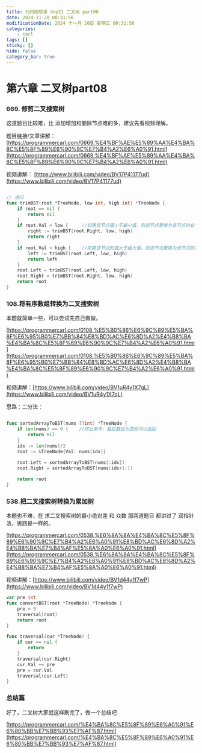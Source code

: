 ```yaml
---
title: 代码随想录 day21 二叉树 part08
date: 2024-11-20 00:31:50
modificationDate: 2024 十一月 20日 星期三 00:31:50
categories: 
	- carl
tags: []
sticky: []
hide: false
category_bar: true
---
```

# 第六章 二叉树part08

### 669. 修剪二叉搜索树

这道题目比较难，比 添加增加和删除节点难的多，建议先看视频理解。

题目链接/文章讲解： [https://programmercarl.com/0669.%E4%BF%AE%E5%89%AA%E4%BA%8C%E5%8F%89%E6%90%9C%E7%B4%A2%E6%A0%91.html](https://programmercarl.com/0669.%E4%BF%AE%E5%89%AA%E4%BA%8C%E5%8F%89%E6%90%9C%E7%B4%A2%E6%A0%91.html)

视频讲解： [https://www.bilibili.com/video/BV17P41177ud](https://www.bilibili.com/video/BV17P41177ud)

```go

// 递归
func trimBST(root *TreeNode, low int, high int) *TreeNode {
    if root == nil {
        return nil
    }
    if root.Val < low {     //如果该节点值小于最小值，则该节点更换为该节点的右节点值，继续遍历
        right := trimBST(root.Right, low, high)
        return right
    }
    if root.Val > high {    //如果该节点的值大于最大值，则该节点更换为该节点的左节点值，继续遍历
        left := trimBST(root.Left, low, high)
        return left
    }
    root.Left = trimBST(root.Left, low, high)
    root.Right = trimBST(root.Right, low, high)
    return root
}

```

### 108.将有序数组转换为二叉搜索树

本题就简单一些，可以尝试先自己做做。

[https://programmercarl.com/0108.%E5%B0%86%E6%9C%89%E5%BA%8F%E6%95%B0%E7%BB%84%E8%BD%AC%E6%8D%A2%E4%B8%BA%E4%BA%8C%E5%8F%89%E6%90%9C%E7%B4%A2%E6%A0%91.html](https://programmercarl.com/0108.%E5%B0%86%E6%9C%89%E5%BA%8F%E6%95%B0%E7%BB%84%E8%BD%AC%E6%8D%A2%E4%B8%BA%E4%BA%8C%E5%8F%89%E6%90%9C%E7%B4%A2%E6%A0%91.html)

视频讲解：[https://www.bilibili.com/video/BV1uR4y1X7qL](https://www.bilibili.com/video/BV1uR4y1X7qL)

思路：二分法：

```go

func sortedArrayToBST(nums []int) *TreeNode {
    if len(nums) == 0 {    //终止条件，最后数组为空则可以返回
        return nil
    }
    idx := len(nums)/2
    root := &TreeNode{Val: nums[idx]} 
     
    root.Left = sortedArrayToBST(nums[:idx])
    root.Right = sortedArrayToBST(nums[idx+1:])

    return root
}
```

### 538.把二叉搜索树转换为累加树

本题也不难，在 求二叉搜索树的最小绝对差 和 众数 那两道题目 都讲过了 双指针法，思路是一样的。

[https://programmercarl.com/0538.%E6%8A%8A%E4%BA%8C%E5%8F%89%E6%90%9C%E7%B4%A2%E6%A0%91%E8%BD%AC%E6%8D%A2%E4%B8%BA%E7%B4%AF%E5%8A%A0%E6%A0%91.html](https://programmercarl.com/0538.%E6%8A%8A%E4%BA%8C%E5%8F%89%E6%90%9C%E7%B4%A2%E6%A0%91%E8%BD%AC%E6%8D%A2%E4%B8%BA%E7%B4%AF%E5%8A%A0%E6%A0%91.html)

视频讲解：[https://www.bilibili.com/video/BV1d44y1f7wP](https://www.bilibili.com/video/BV1d44y1f7wP)

```go
var pre int
func convertBST(root *TreeNode) *TreeNode {
    pre = 0
    traversal(root)
    return root
}

func traversal(cur *TreeNode) {
    if cur == nil {
        return
    }
    traversal(cur.Right)
    cur.Val += pre
    pre = cur.Val
    traversal(cur.Left)
}

```

### 总结篇

好了，二叉树大家就这样刷完了，做一个总结吧

[https://programmercarl.com/%E4%BA%8C%E5%8F%89%E6%A0%91%E6%80%BB%E7%BB%93%E7%AF%87.html](https://programmercarl.com/%E4%BA%8C%E5%8F%89%E6%A0%91%E6%80%BB%E7%BB%93%E7%AF%87.html)
